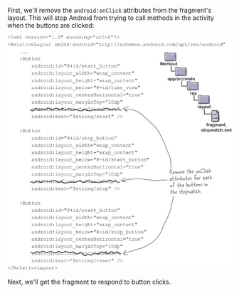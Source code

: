 First, we'll remove the `android:onClick` attributes from the fragment's layout. This will stop Android from trying to call methods in the activity when the buttons are clicked:

![](.guides/img/28.png)


Next, we'll get the fragment to respond to button clicks.
